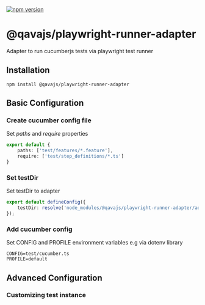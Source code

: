 [![npm version](https://badge.fury.io/js/@qavajs%2Fplaywright-runner-adapter.svg)](https://badge.fury.io/js/@qavajs%2Fplaywright-runner-adapter)

# @qavajs/playwright-runner-adapter
Adapter to run cucumberjs tests via playwright test runner

## Installation

`npm install @qavajs/playwright-runner-adapter`

## Basic Configuration

### Create cucumber config file
Set _paths_ and _require_ properties
```typescript
export default {
    paths: ['test/features/*.feature'],
    require: ['test/step_definitions/*.ts']
}
```
### Set testDir
Set testDir to adapter
```typescript
export default defineConfig({
    testDir: resolve('node_modules/@qavajs/playwright-runner-adapter/adapter')
});
```
### Add cucumber config
Set CONFIG and PROFILE environment variables e.g via dotenv library
```dotenv
CONFIG=test/cucumber.ts
PROFILE=default
```

## Advanced Configuration
### Customizing test instance


